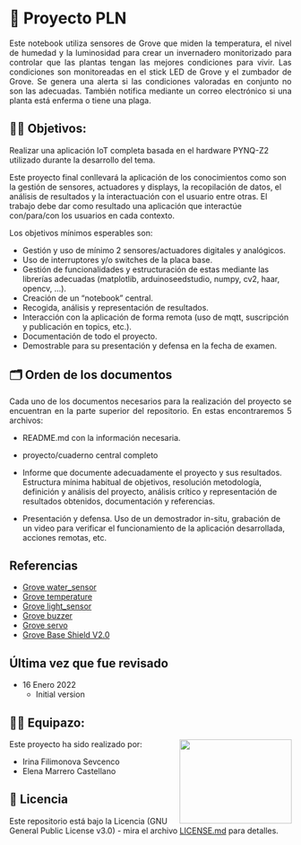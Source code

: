 # 🏅 Proyecto PLN

<p align="justify">Este notebook utiliza sensores de Grove que miden la temperatura, el nivel de humedad y la luminosidad para crear un invernadero monitorizado para controlar que las plantas tengan las mejores condiciones para vivir. Las condiciones son monitoreadas en el stick LED de Grove y el zumbador de Grove. Se genera una alerta si las condiciones valoradas en conjunto no son las adecuadas. También notifica mediante un correo electrónico si una planta está enferma o tiene una plaga. </p>

## 💪🏽 Objetivos:

Realizar una aplicación IoT completa basada en el hardware PYNQ-Z2 utilizado durante la desarrollo del tema.

Este proyecto final conllevará la aplicación de los conocimientos como son la gestión de sensores, actuadores y displays, la
recopilación de datos, el análisis de resultados y la interactuación con el usuario entre otras. El trabajo debe dar como resultado una aplicación que interactúe con/para/con los usuarios en cada contexto.

Los objetivos mínimos esperables son:

- Gestión y uso de mínimo 2 sensores/actuadores digitales y analógicos.
- Uso de interruptores y/o switches de la placa base.
- Gestión de funcionalidades y estructuración de estas mediante las librerías adecuadas (matplotlib, arduinoseedstudio, numpy, cv2, haar, opencv, ...).
- Creación de un “notebook” central.
- Recogida, análisis y representación de resultados.
- Interacción con la aplicación de forma remota (uso de mqtt, suscripción y publicación
en topics, etc.).
- Documentación de todo el proyecto.
- Demostrable para su presentación y defensa en la fecha de examen.

## 🗂 Orden de los documentos

<p align="justify">Cada uno de los documentos necesarios para la realización del proyecto se encuentran en la parte superior del repositorio. En estas encontraremos 5 archivos:

- README.md con la información necesaria.

- proyecto/cuaderno central completo 
- Informe que documente adecuadamente el proyecto y sus resultados. Estructura mínima habitual de objetivos, resolución metodología, definición y análisis del proyecto, análisis crítico y representación de resultados obtenidos, documentación y referencias.
    
- Presentación y defensa. Uso de un demostrador in-situ, grabación de un video para verificar el funcionamiento de la aplicación desarrollada, acciones remotas, etc.
    
    
    
 ## Referencias
* [Grove water_sensor](https://www.seeedstudio.com/Grove-Water-Sensor.html) 
* [Grove temperature](https://www.seeedstudio.com/Grove-Temperature-Sensor.html) 
* [Grove light_sensor](https://www.seeedstudio.com/Grove-Light-Sensor-v1-2-LS06-S-phototransistor.html) 
* [Grove buzzer](https://www.seeedstudio.com/Grove-buzzer.html)  
* [Grove servo](https://www.seeedstudio.com/Grove-Servo-Sensor.html) 
* [Grove Base Shield V2.0](https://www.seeedstudio.com/Base-Shield-V2.html)   

## Última vez que fue revisado
* 16 Enero 2022
    + Initial version

## 👫👭 Equipazo:

<img src="https://user-images.githubusercontent.com/98991004/200303069-0b484d2e-7935-48ac-b9b0-ba2135e4a0d7.png" align="right" width="200" height="150">

Este proyecto ha sido realizado por: 

- Irina Filimonova Sevcenco
- Elena Marrero Castellano

## 📄 Licencia 

Este repositorio está bajo la Licencia (GNU General Public License v3.0) - mira el archivo [LICENSE.md](LICENSE.md) para detalles.
